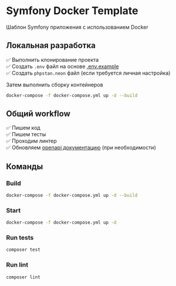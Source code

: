 # Symfony Docker Template

Шаблон Symfony приложения с использованием Docker

## Локальная разработка

&#x2705; Выполнить клонирование проекта\
&#x2705; Создать `.env` файл на основе [.env.example](./.env.example)\
&#x2705; Создать `phpstan.neon` файл (если требуется личная настройка)

Затем выполнить сборку контейнеров

```bash
docker-compose -f docker-compose.yml up -d --build
```

## Общий workflow

&#x2705; Пишем код\
&#x2705; Пишем тесты\
&#x2705; Проходим линтер\
&#x2705; Обновляем [openapi документацию](./openapi.json) (при необходимости)

## Команды

### Build

```bash
docker-compose -f docker-compose.yml up -d --build
```

### Start

```bash
docker-compose -f docker-compose.yml up -d
```

### Run tests

```bash
composer test
```

### Run lint

```bash
composer lint
```
